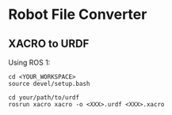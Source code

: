 # Robot File Converter

## XACRO to URDF

Using ROS 1:

```
cd <YOUR_WORKSPACE>
source devel/setup.bash

cd your/path/to/urdf
rosrun xacro xacro -o <XXX>.urdf <XXX>.xacro
```
